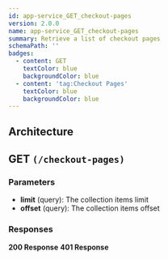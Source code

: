 ```yaml
---
id: app-service_GET_checkout-pages
version: 2.0.0
name: app-service_GET_checkout-pages
summary: Retrieve a list of checkout pages
schemaPath: ''
badges:
  - content: GET
    textColor: blue
    backgroundColor: blue
  - content: 'tag:Checkout Pages'
    textColor: blue
    backgroundColor: blue
---
```

## Architecture
<NodeGraph />



## GET `(/checkout-pages)`

### Parameters
- **limit** (query): The collection items limit
- **offset** (query): The collection items offset




### Responses
**200 Response**
<SchemaViewer file="response-200.json" maxHeight="500" id="response-200" />
      **401 Response**
<SchemaViewer file="response-401.json" maxHeight="500" id="response-401" />
